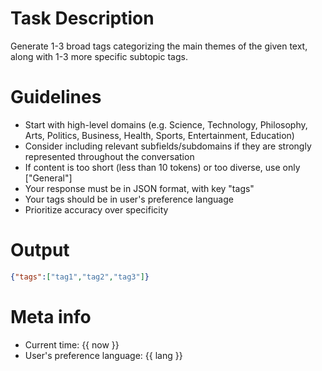 # Task Description

Generate 1-3 broad tags categorizing the main themes of the given text, along with 1-3 more specific subtopic tags.

# Guidelines

- Start with high-level domains (e.g. Science, Technology, Philosophy, Arts, Politics, Business, Health, Sports, Entertainment, Education)
- Consider including relevant subfields/subdomains if they are strongly represented throughout the conversation
- If content is too short (less than 10 tokens) or too diverse, use only ["General"]
- Your response must be in JSON format, with key "tags"
- Your tags should be in user's preference language
- Prioritize accuracy over specificity

# Output

```json
{"tags":["tag1","tag2","tag3"]}
```

# Meta info

- Current time: {{ now }}
- User's preference language: {{ lang }}